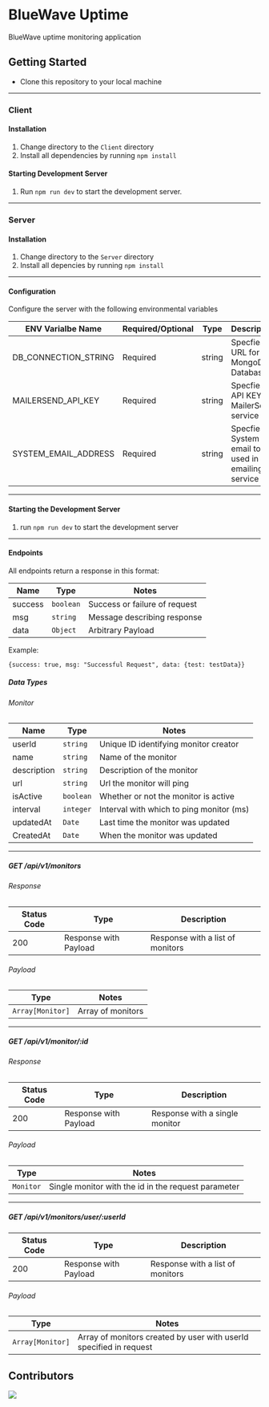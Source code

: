 # BlueWave Uptime

BlueWave uptime monitoring application

## Getting Started

- Clone this repository to your local machine

---

### Client

#### Installation

1.  Change directory to the `Client` directory
2.  Install all dependencies by running `npm install`

#### Starting Development Server

1.  Run `npm run dev` to start the development server.

---

### Server

#### Installation

1.  Change directory to the `Server` directory
2.  Install all depencies by running `npm install`

---

#### Configuration

Configure the server with the following environmental variables

| ENV Varialbe Name    | Required/Optional | Type   | Description                       |
| -------------------- | ----------------- | ------ | --------------------------------- |
| DB_CONNECTION_STRING | Required          | string | Specfies URL for MongoDB Database |
| MAILERSEND_API_KEY   | Required          | string | Specfies API KEY for MailerSend service |
| SYSTEM_EMAIL_ADDRESS | Required          | string | Specfies System email to be used in emailing service |

---

#### Starting the Development Server

1.  run `npm run dev` to start the development server

---

#### Endpoints

All endpoints return a response in this format:

| Name    | Type      | Notes                         |
| ------- | --------- | ----------------------------- |
| success | `boolean` | Success or failure of request |
| msg     | `string`  | Message describing response   |
| data    | `Object`  | Arbitrary Payload             |

Example:

```
{success: true, msg: "Successful Request", data: {test: testData}}
```

##### Data Types

###### Monitor

| Name        | Type      | Notes                                    |
| ----------- | --------- | ---------------------------------------- |
| userId      | `string`  | Unique ID identifying monitor creator    |
| name        | `string`  | Name of the monitor                      |
| description | `string`  | Description of the monitor               |
| url         | `string`  | Url the monitor will ping                |
| isActive    | `boolean` | Whether or not the monitor is active     |
| interval    | `integer` | Interval with which to ping monitor (ms) |
| updatedAt   | `Date`    | Last time the monitor was updated        |
| CreatedAt   | `Date`    | When the monitor was updated             |

---

##### GET /api/v1/monitors

###### Response

| Status Code | Type                  | Description                      |
| ----------- | --------------------- | -------------------------------- |
| 200         | Response with Payload | Response with a list of monitors |

###### Payload

| Type             | Notes             |
| ---------------- | ----------------- |
| `Array[Monitor]` | Array of monitors |

---

##### GET /api/v1/monitor/:id

###### Response

| Status Code | Type                  | Description                    |
| ----------- | --------------------- | ------------------------------ |
| 200         | Response with Payload | Response with a single monitor |

###### Payload

| Type      | Notes                                               |
| --------- | --------------------------------------------------- |
| `Monitor` | Single monitor with the id in the request parameter |

---

##### GET /api/v1/monitors/user/:userId

| Status Code | Type                  | Description                      |
| ----------- | --------------------- | -------------------------------- |
| 200         | Response with Payload | Response with a list of monitors |

###### Payload

| Type             | Notes                                                              |
| ---------------- | ------------------------------------------------------------------ |
| `Array[Monitor]` | Array of monitors created by user with userId specified in request |

## Contributors

<a href="https://github.com/bluewave-labs/bluewave-uptime/graphs/contributors">
  <img src="https://contrib.rocks/image?repo=bluewave-labs/bluewave-uptime" />
</a>
